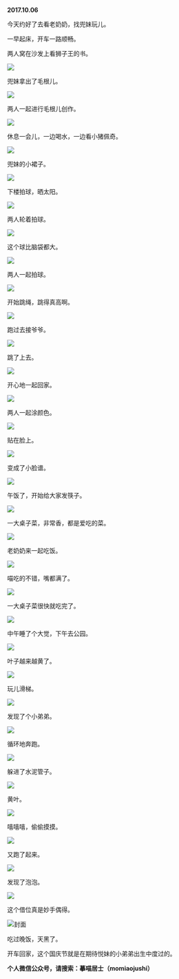 
          
**2017.10.06**

今天约好了去看老奶奶，找兜妹玩儿。

一早起床，开车一路顺畅。

两人窝在沙发上看狮子王的书。


![](http://wx3.sinaimg.cn/large/627d9660ly1fk8seb1pudj20yg0mzjwv.jpg)


兜妹拿出了毛根儿。


![](http://wx3.sinaimg.cn/large/627d9660ly1fk8se6dudgj20yg0mz42h.jpg)


两人一起进行毛根儿创作。


![](http://wx3.sinaimg.cn/large/627d9660ly1fk8se8a3lyj20yg0mz78u.jpg)


休息一会儿，一边喝水，一边看小猪佩奇。


![](http://wx3.sinaimg.cn/large/627d9660ly1fk8se8u1itj20yg0mz0xb.jpg)


兜妹的小裙子。


![](http://wx3.sinaimg.cn/large/627d9660ly1fk8secqak4j20yg0mzq59.jpg)


下楼拍球，晒太阳。


![](http://wx3.sinaimg.cn/large/627d9660ly1fk8sedd739j20yg0mzwha.jpg)


两人轮着拍球。


![](http://wx3.sinaimg.cn/large/627d9660ly1fk8se6k9jbj20yg0mz79i.jpg)


这个球比脑袋都大。


![](http://wx3.sinaimg.cn/large/627d9660ly1fk8se75q8mj20yg0mzae6.jpg)


两人一起拍球。


![](http://wx3.sinaimg.cn/large/627d9660ly1fk8sedwf4vj20yg0mz0y3.jpg)


开始跳绳，跳得真高啊。


![](http://wx3.sinaimg.cn/large/627d9660ly1fk8se91zyrj20yg0mzq7y.jpg)


跑过去接爷爷。


![](http://wx3.sinaimg.cn/large/627d9660ly1fk8seb9aq0j20yg0mz0wm.jpg)


跳了上去。


![](http://wx3.sinaimg.cn/large/627d9660ly1fk8se97kqoj20yg0mzq7c.jpg)


开心地一起回家。


![](http://wx3.sinaimg.cn/large/627d9660ly1fk8se67oilj20yg0mz0wb.jpg)


两人一起涂颜色。


![](http://wx3.sinaimg.cn/large/627d9660ly1fk8se804amj20yg0mzn0d.jpg)


贴在脸上。


![](http://wx3.sinaimg.cn/large/627d9660ly1fk8sech01aj20yg0mzgof.jpg)


变成了小脸谱。


![](http://wx3.sinaimg.cn/large/627d9660ly1fk8se8nqi2j20yg0mz776.jpg)


午饭了，开始给大家发筷子。


![](http://wx3.sinaimg.cn/large/627d9660ly1fk8sebk3avj20yg0mz0vx.jpg)


一大桌子菜，非常香，都是爱吃的菜。


![](http://wx3.sinaimg.cn/large/627d9660ly1fk8se9nl7dj20yg0mztcq.jpg)


老奶奶来一起吃饭。


![](http://wx3.sinaimg.cn/large/627d9660ly1fk8se7ocb2j20yg0mz42c.jpg)


喵吃的不错，嘴都满了。


![](http://wx3.sinaimg.cn/large/627d9660ly1fk8se6xllrj20yg0mzq64.jpg)


一大桌子菜很快就吃完了。


![](http://wx3.sinaimg.cn/large/627d9660ly1fk8se7hdhgj20yg0mzn0l.jpg)


中午睡了个大觉，下午去公园。


![](http://wx3.sinaimg.cn/large/627d9660ly1fk8se9e29pj20yg0mz0wu.jpg)


叶子越来越黄了。


![](http://wx3.sinaimg.cn/large/627d9660ly1fk8se6r9qpj20yg0mzdjs.jpg)


玩儿滑梯。


![](http://wx3.sinaimg.cn/large/627d9660ly1fk8se8grn7j20yg0mzq6t.jpg)


发现了个小弟弟。


![](http://wx3.sinaimg.cn/large/627d9660ly1fk8seakpqij20yg0mztcw.jpg)


循环地奔跑。


![](http://wx3.sinaimg.cn/large/627d9660ly1fk8se7ulvdj20yg0mzgq3.jpg)


躲进了水泥管子。


![](http://wx3.sinaimg.cn/large/627d9660ly1fk8see4ge6j20yg0mzae2.jpg)


黄叶。


![](http://wx3.sinaimg.cn/large/627d9660ly1fk8sec50z1j20yg0mzwoi.jpg)


嘻嘻嘻，偷偷摸摸。


![](http://wx3.sinaimg.cn/large/627d9660ly1fk8sea0pdej20yg0mzjty.jpg)


又跑了起来。


![](http://wx3.sinaimg.cn/large/627d9660ly1fk8sebqv7zj20yg0mzjvt.jpg)


发现了泡泡。


![](http://wx3.sinaimg.cn/large/627d9660ly1fk8seavf7qj20yg0mztcp.jpg)


这个借位真是妙手偶得。


![](http://wx3.sinaimg.cn/large/627d9660ly1fk8sed3f9wj20yg0mzgo7.jpg)封面


吃过晚饭，天黑了。

开车回家，这个国庆节就是在期待悦妹的小弟弟出生中度过的。


**个人微信公众号，请搜索：摹喵居士（momiaojushi）**

        